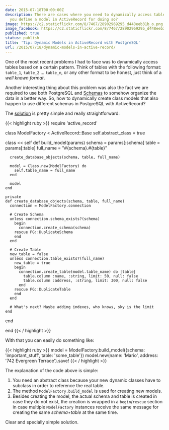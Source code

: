 ```yaml
---
date: 2015-07-18T00:00:00Z
description: There are cases where you need to dynamically access tables, how can
  you define a model in ActiveRecord for doing so?
image: https://c2.staticflickr.com/8/7467/28902969295_d448eeb31b_o.png
image_facebook: https://c2.staticflickr.com/8/7467/28902969295_d448eeb31b_o.png
published: true
status: publish
title: 'Tip: Dynamic Models in ActiveRecord with PostgreSQL'
url: /2015/07/18/dynamic-models-in-active-record/
---
```


One of the most recent problems I had to face was to dynamically access tables based on a certain pattern. Think of tables with the following format: `table_1`, `table_2` ... `table_n`, or any other format to be honest, just think of a *well known format*.

Another interesting thing about this problem was also the fact we are required to use both PostgreSQL and [Schemas](http://www.postgresql.org/docs/9.1/static/ddl-schemas.html) to somehow organize the data in a better way. So, how to dynamically create class models that also happen to use different schemas in PostgreSQL with ActiveRecord?

The [solution](https://github.com/MarioCarrion/share-activerecord-models/commit/b70fd15fd579a0261d9152889045047a24354960) is pretty simple and really straightforward:

{{< highlight ruby >}}
require 'active_record'

class ModelFactory < ActiveRecord::Base
  self.abstract_class = true

  class << self
    def build_model(params)
      schema = params[:schema]
      table = params[:table]
      full_name = "#{schema}.#{table}"

      create_database_objects(schema, table, full_name)

      model = Class.new(ModelFactory) do
        self.table_name = full_name
      end

      model
    end

    private
    def create_database_objects(schema, table, full_name)
      connection = ModelFactory.connection

      # Create Schema 
      unless connection.schema_exists?(schema)
        begin
          connection.create_schema(schema)
        rescue PG::DuplicateSchema
        end
      end

      # Create Table
      new_table = false
      unless connection.table_exists?(full_name)
        new_table = true
        begin
          connection.create_table(model.table_name) do |table|
            table.column :name, :string, limit: 50, null: false
            table.column :address, :string, limit: 300, null: false
          end
        rescue PG::DuplicateTable
        end
      end

      # What's next? Maybe adding indexes, who knows, sky is the limit
    end
  end

end
{{< / highlight >}}

With that you can easily do something like:

{{< highlight ruby >}}
model = ModelFactory.build_model({schema: 'important_stuff', table: 'some_table'})
model.new(name: 'Mario', address: '742 Evergreen Terrace').save!
{{< / highlight >}}

The explanation of the code above is simple:

1. You need an abstract class because your new dynamic classes have to subclass in order to reference the real table.
2. The method `ModelFactory.build_model` is used for creating new models.
3. Besides creating the model, the actual schema and table is created in case they do not exist, the creation is wrapped in a `begin`/`rescue` section in case multiple `ModelFactory` instances receive the same message for creating the same *schema+table* at the same time.

Clear and specially simple solution.
